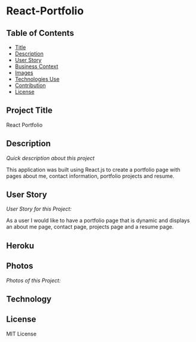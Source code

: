 # React-Portfolio

## Table of Contents

- [Title](#title)
- [Description](#description)
- [User Story](#story)
- [Business Context](#context)
- [Images](#photos)
- [Technologies Use](#technology)
- [Contribution](#contribution)
- [License](#license)

## Project Title

React Portfolio

## Description

_Quick description about this project_

This application was built using React.js to create a portfolio page with pages about me, contact information, portfolio projects and resume.

## User Story

_User Story for this Project:_

As a user I would like to have a portfolio page that is dynamic and displays an about me page, contact page, projects page and a resume page.

## Heroku

## Photos

_Photos of this Project:_

## Technology

## License

MIT License

